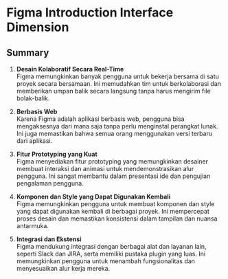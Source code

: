 # Figma Introduction Interface Dimension

## Summary

1. **Desain Kolaboratif Secara Real-Time**  
   Figma memungkinkan banyak pengguna untuk bekerja bersama di satu proyek secara bersamaan. Ini memudahkan tim untuk berkolaborasi dan memberikan umpan balik secara langsung tanpa harus mengirim file bolak-balik.

2. **Berbasis Web**  
   Karena Figma adalah aplikasi berbasis web, pengguna bisa mengaksesnya dari mana saja tanpa perlu menginstal perangkat lunak. Ini juga memastikan bahwa semua orang menggunakan versi terbaru dari aplikasi.

3. **Fitur Prototyping yang Kuat**  
   Figma menyediakan fitur prototyping yang memungkinkan desainer membuat interaksi dan animasi untuk mendemonstrasikan alur pengguna. Ini sangat membantu dalam presentasi ide dan pengujian pengalaman pengguna.

4. **Komponen dan Style yang Dapat Digunakan Kembali**  
   Figma memungkinkan pengguna untuk membuat komponen dan style yang dapat digunakan kembali di berbagai proyek. Ini mempercepat proses desain dan memastikan konsistensi dalam tampilan dan nuansa antarmuka.

5. **Integrasi dan Ekstensi**  
   Figma mendukung integrasi dengan berbagai alat dan layanan lain, seperti Slack dan JIRA, serta memiliki pustaka plugin yang luas. Ini memungkinkan pengguna untuk menambah fungsionalitas dan menyesuaikan alur kerja mereka.
